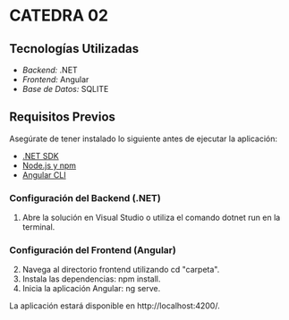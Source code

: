 # CATEDRA 02
## Tecnologías Utilizadas

- *Backend:* .NET
- *Frontend:* Angular
- *Base de Datos:* SQLITE

## Requisitos Previos

Asegúrate de tener instalado lo siguiente antes de ejecutar la aplicación:

- [.NET SDK](https://dotnet.microsoft.com/download)
- [Node.js y npm](https://nodejs.org/)
- [Angular CLI](https://cli.angular.io/)

### Configuración del Backend (.NET)

1. Abre la solución en Visual Studio o utiliza el comando dotnet run en la terminal.

### Configuración del Frontend (Angular)

2. Navega al directorio frontend utilizando cd "carpeta".
3. Instala las dependencias: npm install.
4. Inicia la aplicación Angular: ng serve.

La aplicación estará disponible en http://localhost:4200/.

